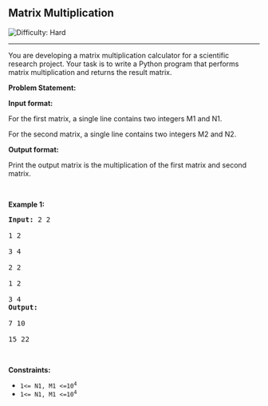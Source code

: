 <h2>Matrix Multiplication</h2> <img src='https://img.shields.io/badge/Difficulty-Hard-brightgreen' alt='Difficulty: Hard' /><hr>
<p>
  You are developing a matrix multiplication calculator for a scientific research project. Your task is to write a Python program that performs matrix multiplication and returns the result matrix.
</p>
<strong>Problem Statement:</strong>
<p></p>
<strong>Input format:</strong>
<p>For the first matrix, a single line contains two integers M1 and N1.

For the second matrix, a single line contains two integers M2 and N2.</p>
<strong>Output format:</strong>
<p>Print the output matrix is the multiplication of the first matrix and second matrix.</p>
<p>&nbsp;</p>
<p><strong class="example">Example 1:</strong></p>

<pre>
<strong>Input:</strong> 2 2

1 2

3 4

2 2

1 2

3 4
<strong>Output:</strong>

7 10

15 22
</pre>

<p>&nbsp;</p>
<p><strong>Constraints:</strong></p>

<ul>
	<li><code>1<= N1, M1 <=10<sup>4</sup></code></li>
	<li><code>1<= N1, M1 <=10<sup>4</sup></code></li>
	
</ul>

<p>&nbsp;</p>
